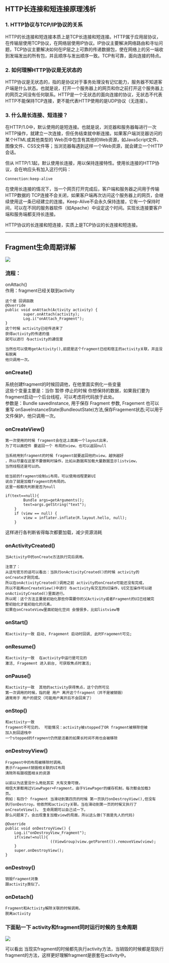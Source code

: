 ## HTTP长连接和短连接原理浅析   
   
### 1. HTTP协议与TCP/IP协议的关系

HTTP的长连接和短连接本质上是TCP长连接和短连接。HTTP属于应用层协议，在传输层使用TCP协议，在网络层使用IP协议。IP协议主要解决网络路由和寻址问题，TCP协议主要解决如何在IP层之上可靠的传递数据包，使在网络上的另一端收到发端发出的所有包，并且顺序与发出顺序一致。TCP有可靠，面向连接的特点。

### 2. 如何理解HTTP协议是无状态的

HTTP协议是无状态的，指的是协议对于事务处理没有记忆能力，服务器不知道客户端是什么状态。也就是说，打开一个服务器上的网页和你之前打开这个服务器上的网页之间没有任何联系。HTTP是一个无状态的面向连接的协议，无状态不代表HTTP不能保持TCP连接，更不能代表HTTP使用的是UDP协议（无连接）。

### 3. 什么是长连接、短连接？

在HTTP/1.0中，默认使用的是短连接。也就是说，浏览器和服务器每进行一次HTTP操作，就建立一次连接，但任务结束就中断连接。如果客户端浏览器访问的某个HTML或其他类型的 Web页中包含有其他的Web资源，如JavaScript文件、图像文件、CSS文件等；当浏览器每遇到这样一个Web资源，就会建立一个HTTP会话。

但从 HTTP/1.1起，默认使用长连接，用以保持连接特性。使用长连接的HTTP协议，会在响应头有加入这行代码：  

	Connection:keep-alive  
  
在使用长连接的情况下，当一个网页打开完成后，客户端和服务器之间用于传输HTTP数据的 TCP连接不会关闭，如果客户端再次访问这个服务器上的网页，会继续使用这一条已经建立的连接。Keep-Alive不会永久保持连接，它有一个保持时间，可以在不同的服务器软件（如Apache）中设定这个时间。实现长连接要客户端和服务端都支持长连接。

HTTP协议的长连接和短连接，实质上是TCP协议的长连接和短连接。    
  
---
    
## Fragment生命周期详解    
    
![](https://i.imgur.com/4MAIfzP.jpg)   
   
### 流程： 
onAttach()   
作用：fragment已经关联到activity  

    这个是 回调函数
    @Override
    public void onAttach(Activity activity) {
            super.onAttach(activity);
            Log.i("onAttach_Fragment");
    }
    这个时候 activity已经传进来了
    获得activity的传递的值
    就可以进行 与activity的通信里

    当然也可以使用getActivity(),前提是这个fragment已经和宿主的activity关联，并且没有脱离
    他只调用一次。    
    
### onCreate() 
系统创建fragment的时候回调他，在他里面实例化一些变量   
这些个变量主要是：当你 暂停 停止的时候 你想保持的数据，如果我们要为fragment启动一个后台线程，可以考虑将代码放于此处。  
参数是：Bundle savedInstance, 用于保存 Fragment 参数, Fragement 也可以 重写 onSaveInstanceState(BundleoutState)方法,保存Fragement状态;可以用于文件保护，他只调用一次。    
    
### onCreateView()

    第一次使用的时候 fragment会在这上面画一个layout出来，
    为了可以画控件 要返回一个 布局的view，也可以返回null

    当系统用到fragment的时候 fragment就要返回他的view，越快越好
    ，所以尽量在这里不要做耗时操作，比如从数据库加载大量数据显示listview，
    当然线程还是可以的。

    给当前的fragment绘制ui布局，可以使用线程更新UI
    说白了就是加载fragment的布局的。
    这里一般都先判断是否为null    
    
	if(text==null){
            Bundle args=getArguments();
            text=args.getString("text");
        }
        if (view == null) {
            view = inflater.inflate(R.layout.hello, null);
        }
这样进行各判断省得每次都要加载，减少资源消耗   
   
### onActivityCreated()

    当Activity中的onCreate方法执行完后调用。    

    注意了：
    从这句官方的话可以看出：当执行onActivityCreated()的时候 activity的
    onCreate才刚完成。
    所以在onActivityCreated()调用之前 activity的onCreate可能还没有完成，
    所以不能再onCreateView()中进行 与activity有交互的UI操作，UI交互操作可以砸
    onActivityCreated()里面进行。
    所以呢：这个方法主要是初始化那些你需要你的父Activity或者Fragment的UI已经被完
    整初始化才能初始化的元素。
    如果在onCreateView里面初始化空间 会慢很多，比如listview等     
    
### onStart()

    和activity一致 启动, Fragement 启动时回调, 此时Fragement可见;
### onResume()

    和activity一致  在activity中运行是可见的
    激活, Fragement 进入前台, 可获取焦点时激活;
### onPause()

    和activity一致  其他的activity获得焦点，这个仍然可见
    第一次调用的时候，指的是 用户 离开这个fragment（并不是被销毁）
    通常用于 用户的提交（可能用户离开后不会回来了）    
   
### onStop()

    和activity一致
    fragment不可见的， 可能情况：activity被stopped了OR fragment被移除但被
    加入到回退栈中
    一个stopped的fragment仍然是活着的如果长时间不用也会被移除    
   
### onDestroyView()

    Fragment中的布局被移除时调用。
    表示fragemnt销毁相关联的UI布局
    清除所有跟视图相关的资源

    以前以为这里没什么用处其实 大有文章可做，
    相信大家都用过ViewPager+Fragment，由于ViewPager的缓存机制，每次都会加载3
    页。
    例如：有四个 fragment 当滑动到第四页的时候 第一页执行onDestroyView(),但没有
    执行onDestroy。他依然和activity关联。当在滑动到第一页的时候又执行了 
    onCreateView()。 生命周期可以自己试一下。
    那么问题来了。会出现重复加载view的局面，所以这么做(下面是先人的代码)    
    
	@Override
    public void onDestroyView() {
        Log.i("onDestroyView_Fragment");
        if(view!=null){
                        ((ViewGroup)view.getParent()).removeView(view);
        }
        super.onDestroyView();
    }   
    
### onDestroy()

    销毁fragment对象
    跟activity类似了。
### onDetach()

    Fragment和Activity解除关联的时候调用。
    脱离activity    
   
### 下面贴一下 activity和fragment同时运行时候的 生命周期   
   
![](https://i.imgur.com/8SpRSnF.jpg)   
   
可以看出 当现实fragment的时候都先执行activity方法，当销毁的时候都是现执行 fragment的方法，这样更好理解fragment是嵌套在activity中。
